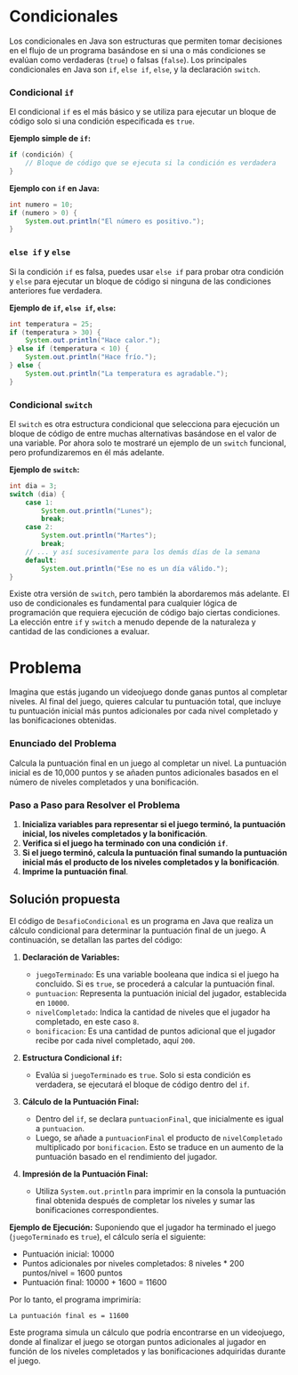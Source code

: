 # Condicionales
Los condicionales en Java son estructuras que permiten tomar decisiones en el flujo de un programa basándose en si una o más condiciones se evalúan como verdaderas (`true`) o falsas (`false`). 
Los principales condicionales en Java son `if`, `else if`, `else`, y la declaración `switch`.

### Condicional `if`
El condicional `if` es el más básico y se utiliza para ejecutar un bloque de código solo si una condición especificada es `true`.

**Ejemplo simple de `if`:**
```java
if (condición) {
    // Bloque de código que se ejecuta si la condición es verdadera
}
```

**Ejemplo con `if` en Java:**
```java
int numero = 10;
if (numero > 0) {
    System.out.println("El número es positivo.");
}
```

### `else if` y `else`
Si la condición `if` es falsa, puedes usar `else if` para probar otra condición y `else` para ejecutar un bloque de código si ninguna de las condiciones anteriores fue verdadera.

**Ejemplo de `if`, `else if`, `else`:**
```java
int temperatura = 25;
if (temperatura > 30) {
    System.out.println("Hace calor.");
} else if (temperatura < 10) {
    System.out.println("Hace frío.");
} else {
    System.out.println("La temperatura es agradable.");
}
```

### Condicional `switch`
El `switch` es otra estructura condicional que selecciona para ejecución un bloque de código de entre muchas alternativas basándose en el valor de una variable.
Por ahora solo te mostraré un ejemplo de un `switch` funcional, pero profundizaremos en él más adelante.

**Ejemplo de `switch`:**
```java
int dia = 3;
switch (dia) {
    case 1:
        System.out.println("Lunes");
        break;
    case 2:
        System.out.println("Martes");
        break;
    // ... y así sucesivamente para los demás días de la semana
    default:
        System.out.println("Ese no es un día válido.");
}
```
Existe otra versión de `switch`, pero también la abordaremos más adelante.
El uso de condicionales es fundamental para cualquier lógica de programación que requiera ejecución de código bajo ciertas condiciones. La elección entre `if` y `switch` a menudo depende de la naturaleza y cantidad de las condiciones a evaluar.

# Problema
Imagina que estás jugando un videojuego donde ganas puntos al completar niveles. Al final del juego, quieres calcular tu puntuación total, que incluye tu puntuación inicial más puntos adicionales por cada nivel completado y las bonificaciones obtenidas.

### Enunciado del Problema
Calcula la puntuación final en un juego al completar un nivel. La puntuación inicial es de 10,000 puntos y se añaden puntos adicionales basados en el número de niveles completados y una bonificación.

### Paso a Paso para Resolver el Problema

1. **Inicializa variables para representar si el juego terminó, la puntuación inicial, los niveles completados y la bonificación**.
2. **Verifica si el juego ha terminado con una condición `if`**.
3. **Si el juego terminó, calcula la puntuación final sumando la puntuación inicial más el producto de los niveles completados y la bonificación**.
4. **Imprime la puntuación final**.

## Solución propuesta
El código de `DesafioCondicional` es un programa en Java que realiza un cálculo condicional para determinar la puntuación final de un juego. 
A continuación, se detallan las partes del código:

1. **Declaración de Variables:**
   - `juegoTerminado`: Es una variable booleana que indica si el juego ha concluido. Si es `true`, se procederá a calcular la puntuación final.
   - `puntuacion`: Representa la puntuación inicial del jugador, establecida en `10000`.
   - `nivelCompletado`: Indica la cantidad de niveles que el jugador ha completado, en este caso `8`.
   - `bonificacion`: Es una cantidad de puntos adicional que el jugador recibe por cada nivel completado, aquí `200`.

2. **Estructura Condicional `if`:**
   - Evalúa si `juegoTerminado` es `true`. Solo si esta condición es verdadera, se ejecutará el bloque de código dentro del `if`.
   
3. **Cálculo de la Puntuación Final:**
   - Dentro del `if`, se declara `puntuacionFinal`, que inicialmente es igual a `puntuacion`.
   - Luego, se añade a `puntuacionFinal` el producto de `nivelCompletado` multiplicado por `bonificacion`. Esto se traduce en un aumento de la puntuación basado en el rendimiento del jugador.

4. **Impresión de la Puntuación Final:**
   - Utiliza `System.out.println` para imprimir en la consola la puntuación final obtenida después de completar los niveles y sumar las bonificaciones correspondientes.

**Ejemplo de Ejecución:**
Suponiendo que el jugador ha terminado el juego (`juegoTerminado` es `true`), el cálculo sería el siguiente:

- Puntuación inicial: 10000
- Puntos adicionales por niveles completados: 8 niveles * 200 puntos/nivel = 1600 puntos
- Puntuación final: 10000 + 1600 = 11600

Por lo tanto, el programa imprimiría:

```
La puntuación final es = 11600
```

Este programa simula un cálculo que podría encontrarse en un videojuego, donde al finalizar el juego se otorgan puntos adicionales al jugador en función de los niveles completados y las bonificaciones adquiridas durante el juego.
